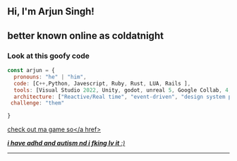 <h2> Hi, I'm Arjun Singh!</h2>

<h2>better known online as coldatnight</h2>

### Look at this goofy code  

```javascript
const arjun = {
  pronouns: "he" | "him",
  code: [C++,Python, Javescript, Ruby, Rust, LUA, Rails ],
  tools: [Visual Studio 2022, Unity, godot, unreal 5, Google Collab, 4,  Jest, Docker],
  architecture: ["Reactive/Real time", "event-driven", "design system pattern"],
 challenge: "them"

}
```
<a href = "https://mvnes.vercel.app/"> check out ma game so</a href>

 <em><b>i have adhd and autism nd i fking lv it</b> :)</em>

---
